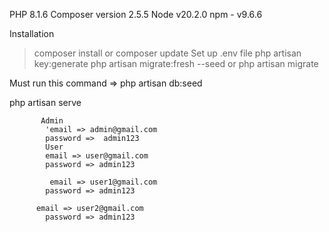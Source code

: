 PHP 8.1.6
Composer version 2.5.5
Node    v20.2.0
npm -  v9.6.6

Installation
> composer install or composer update
> Set up .env file
> php artisan key:generate
> php artisan migrate:fresh --seed    or  php artisan migrate
 
Must run this command =>  php artisan db:seed

php artisan serve

           Admin
            'email => admin@gmail.com
            password =>  admin123
            User
            email => user@gmail.com
            password => admin123
            
             email => user1@gmail.com
            password => admin123

          email => user2@gmail.com  
            password => admin123
           
